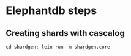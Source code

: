 # Elephantdb steps

## Creating shards with cascalog

    cd shardgen; lein run -m shardgen.core
    
